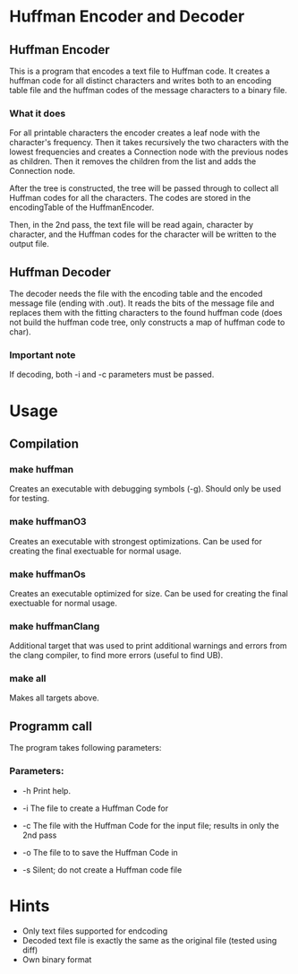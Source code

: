# Huffman Encoder and Decoder
## Huffman Encoder
This is a program that encodes a text file to Huffman code.
It creates a huffman code for all distinct characters and writes both to
an encoding table file and the huffman codes of the message characters
to a binary file.

### What it does
For all printable characters the encoder creates a leaf node with the
character's frequency. Then it takes recursively the two characters with
the lowest frequencies and creates a Connection node with the previous
nodes as children. Then it removes the children from the list and adds
the Connection node.

After the tree is constructed, the tree will be passed through to
collect all Huffman codes for all the characters. The codes are stored
in the encodingTable of the HuffmanEncoder.

Then, in the 2nd pass, the text file will be read again, character by
character, and the Huffman codes for the character will be written to
the output file.

## Huffman Decoder
The decoder needs the file with the encoding table and the encoded
message file (ending with .out).
It reads the bits of the message file and replaces them with the fitting
characters to the found huffman code (does not build the huffman code
tree, only constructs a map of huffman code to char).

### Important note
If decoding, both -i and -c parameters must be passed.


# Usage

## Compilation

### make huffman
Creates an executable with debugging symbols (-g). Should only be used
for testing.

### make huffmanO3
Creates an executable with strongest optimizations. Can be used for
creating the final exectuable for normal usage.

### make huffmanOs
Creates an executable optimized for size. Can be used for creating the
final exectuable for normal usage.

### make huffmanClang
Additional target that was used to print additional warnings and errors
from the clang compiler, to find more errors (useful to find UB).

### make all
Makes all targets above.


## Programm call
The program takes following parameters:
### Parameters:
- -h
Print help.

- -i <file>
The file to create a Huffman Code for

- -c <file>
The file with the Huffman Code for the input file; results in only the 2nd pass

- -o <file>
The file to to save the Huffman Code in

- -s
Silent; do not create a Huffman code file



# Hints
- Only text files supported for endcoding
- Decoded text file is exactly the same as the original file (tested using diff)
- Own binary format
